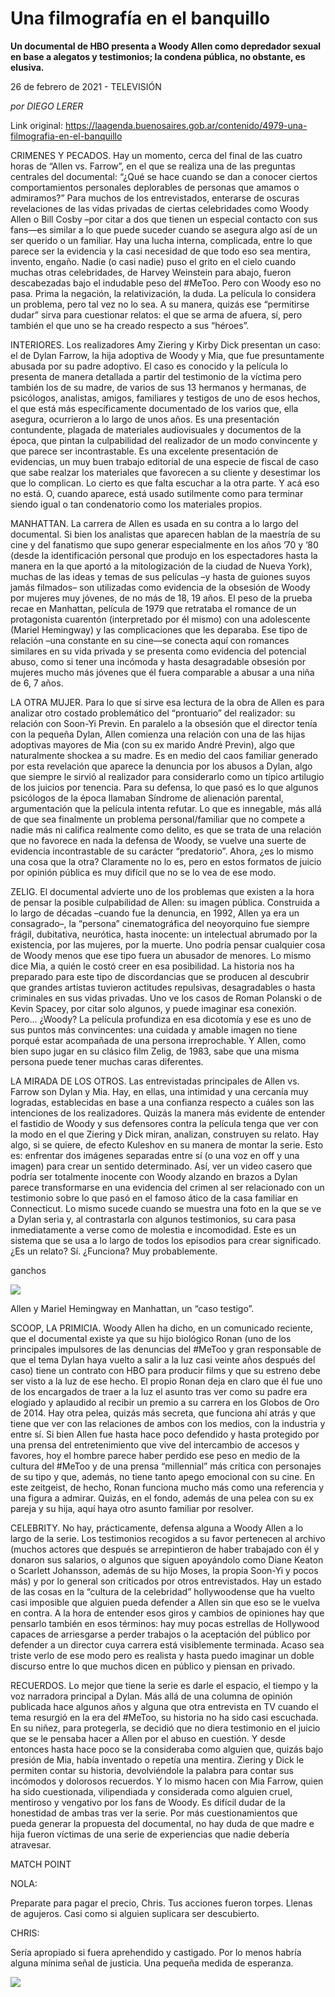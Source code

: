 # Una filmografía en el banquillo

**Un documental de HBO presenta a Woody Allen como depredador sexual en base a alegatos y testimonios; la condena pública, no obstante, es elusiva.**

26 de febrero de 2021 - TELEVISIÓN

_por DIEGO LERER_

Link original: https://laagenda.buenosaires.gob.ar/contenido/4979-una-filmografia-en-el-banquillo



CRIMENES Y PECADOS. Hay un momento, cerca del final de las cuatro horas de “Allen vs. Farrow”, en el que se realiza una de las preguntas centrales del documental: “¿Qué se hace cuando se dan a conocer ciertos comportamientos personales deplorables de personas que amamos o admiramos?” Para muchos de los entrevistados, enterarse de oscuras revelaciones de las vidas privadas de ciertas celebridades como Woody Allen o Bill Cosby –por citar a dos que tienen un especial contacto con sus fans—es similar a lo que puede suceder cuando se asegura algo así de un ser querido o un familiar. Hay una lucha interna, complicada, entre lo que parece ser la evidencia y la casi necesidad de que todo eso sea mentira, invento, engaño. Nadie (o casi nadie) puso el grito en el cielo cuando muchas otras celebridades, de Harvey Weinstein para abajo, fueron descabezadas bajo el indudable peso del #MeToo. Pero con Woody eso no pasa. Prima la negación, la relativización, la duda. La película lo considera un problema, pero tal vez no lo sea. A su manera, quizás ese “permitirse dudar” sirva para cuestionar relatos: el que se arma de afuera, sí, pero también el que uno se ha creado respecto a sus “héroes”.




INTERIORES. Los realizadores Amy Ziering y Kirby Dick presentan un caso: el de Dylan Farrow, la hija adoptiva de Woody y Mia, que fue presuntamente abusada por su padre adoptivo. El caso es conocido y la película lo presenta de manera detallada a partir del testimonio de la víctima pero también los de su madre, de varios de sus 13 hermanos y hermanas, de psicólogos, analistas, amigos, familiares y testigos de uno de esos hechos, el que está más específicamente documentado de los varios que, ella asegura, ocurrieron a lo largo de unos años. Es una presentación contundente, plagada de materiales audiovisuales y documentos de la época, que pintan la culpabilidad del realizador de un modo convincente y que parece ser incontrastable. Es una excelente presentación de evidencias, un muy buen trabajo editorial de una especie de fiscal de caso que sabe realzar los materiales que favorecen a su cliente y desestimar los que lo complican. Lo cierto es que falta escuchar a la otra parte. Y acá eso no está. O, cuando aparece, está usado sutilmente como para terminar siendo igual o tan condenatorio como los materiales propios.




MANHATTAN. La carrera de Allen es usada en su contra a lo largo del documental. Si bien los analistas que aparecen hablan de la maestría de su cine y del fanatismo que supo generar especialmente en los años ’70 y ’80 (desde la identificación personal que produjo en los espectadores hasta la manera en la que aportó a la mitologización de la ciudad de Nueva York), muchas de las ideas y temas de sus películas –y hasta de guiones suyos jamás filmados– son utilizadas como evidencia de la obsesión de Woody por mujeres muy jóvenes, de no más de 18, 19 años. El peso de la prueba recae en Manhattan, película de 1979 que retrataba el romance de un protagonista cuarentón (interpretado por él mismo) con una adolescente (Mariel Hemingway) y las complicaciones que les deparaba. Ese tipo de relación –una constante en su cine—se conecta aquí con romances similares en su vida privada y se presenta como evidencia del potencial abuso, como si tener una incómoda y hasta desagradable obsesión por mujeres mucho más jóvenes que él fuera comparable a abusar a una niña de 6, 7 años.




LA OTRA MUJER. Para lo que sí sirve esa lectura de la obra de Allen es para analizar otro costado problemático del “prontuario” del realizador: su relación con Soon-Yi Previn. En paralelo a la obsesión que el director tenía con la pequeña Dylan, Allen comienza una relación con una de las hijas adoptivas mayores de Mia (con su ex marido André Previn), algo que naturalmente shockea a su madre. Es en medio del caos familiar generado por esta revelación que aparece la denuncia por los abusos a Dylan, algo que siempre le sirvió al realizador para considerarlo como un típico artilugio de los juicios por tenencia. Para su defensa, lo que pasó es lo que algunos psicólogos de la época llamaban Síndrome de alienación parental, argumentación que la película intenta refutar. Lo que es innegable, más allá de que sea finalmente un problema personal/familiar que no compete a nadie más ni califica realmente como delito, es que se trata de una relación que no favorece en nada la defensa de Woody, se vuelve una suerte de evidencia incontrastable de su carácter “predatorio”. Ahora, ¿es lo mismo una cosa que la otra? Claramente no lo es, pero en estos formatos de juicio por opinión pública es muy difícil que no se lo vea de ese modo.




ZELIG. El documental advierte uno de los problemas que existen a la hora de pensar la posible culpabilidad de Allen: su imagen pública. Construida a lo largo de décadas –cuando fue la denuncia, en 1992, Allen ya era un consagrado–, la “persona” cinematográfica del neoyorquino fue siempre frágil, dubitativa, neurótica, hasta inocente: un intelectual abrumado por la existencia, por las mujeres, por la muerte. Uno podría pensar cualquier cosa de Woody menos que ese tipo fuera un abusador de menores. Lo mismo dice Mia, a quién le costó creer en esa posibilidad. La historia nos ha preparado para este tipo de discordancias que se producen al descubrir que grandes artistas tuvieron actitudes repulsivas, desagradables o hasta criminales en sus vidas privadas. Uno ve los casos de Roman Polanski o de Kevin Spacey, por citar solo algunos, y puede imaginar esa conexión. Pero… ¿Woody? La película profundiza en esa dicotomía y ese es uno de sus puntos más convincentes: una cuidada y amable imagen no tiene porqué estar acompañada de una persona irreprochable. Y Allen, como bien supo jugar en su clásico film Zelig, de 1983, sabe que una misma persona puede tener muchas caras diferentes.




LA MIRADA DE LOS OTROS. Las entrevistadas principales de Allen vs. Farrow son Dylan y Mia. Hay, en ellas, una intimidad y una cercanía muy logradas, establecidas en base a una confianza respecto a cuáles son las intenciones de los realizadores. Quizás la manera más evidente de entender el fastidio de Woody y sus defensores contra la película tenga que ver con la modo en el que Ziering y Dick miran, analizan, construyen su relato. Hay algo, si se quiere, de efecto Kuleshov en su manera de montar la serie. Esto es: enfrentar dos imágenes separadas entre sí (o una voz en off y una imagen) para crear un sentido determinado. Así, ver un video casero que podría ser totalmente inocente con Woody alzando en brazos a Dylan parece transformarse en una evidencia del crimen al ser relacionado con un testimonio sobre lo que pasó en el famoso ático de la casa familiar en Connecticut. Lo mismo sucede cuando se muestra una foto en la que se ve a Dylan seria y, al contrastarla con algunos testimonios, su cara pasa inmediatamente a verse como de molestia e incomodidad. Este es un sistema que se usa a lo largo de todos los episodios para crear significado. ¿Es un relato? Sí. ¿Funciona? Muy probablemente.




ganchos




![](https://cdn.flowlikemusic.com/files/images/45488/9ba41724-095f-471f-9285-031777c21ee4.jpeg)




Allen y Mariel Hemingway en Manhattan, un “caso testigo”.




SCOOP, LA PRIMICIA. Woody Allen ha dicho, en un comunicado reciente, que el documental existe ya que su hijo biológico Ronan (uno de los principales impulsores de las denuncias del #MeToo y gran responsable de que el tema Dylan haya vuelto a salir a la luz casi veinte años después del caso) tiene un contrato con HBO para producir films y que su estreno debe ser visto a la luz de ese hecho. El propio Ronan deja en claro que él fue uno de los encargados de traer a la luz el asunto tras ver como su padre era elogiado y aplaudido al recibir un premio a su carrera en los Globos de Oro de 2014. Hay otra pelea, quizás más secreta, que funciona ahí atrás y que tiene que ver con las relaciones de ambos con los medios, con la industria y entre sí. Si bien Allen fue hasta hace poco defendido y hasta protegido por una prensa del entretenimiento que vive del intercambio de accesos y favores, hoy el hombre parece haber perdido ese peso en medio de la cultura del #MeToo y de una prensa “millennial” más crítica con personajes de su tipo y que, además, no tiene tanto apego emocional con su cine. En este zeitgeist, de hecho, Ronan funciona mucho más como una referencia y una figura a admirar. Quizás, en el fondo, además de una pelea con su ex pareja y su hija, aquí haya otro asunto familiar por resolver.




CELEBRITY. No hay, prácticamente, defensa alguna a Woody Allen a lo largo de la serie. Los testimonios recogidos a su favor pertenecen al archivo (muchos actores que después se arrepintieron de haber trabajado con él y donaron sus salarios, o algunos que siguen apoyándolo como Diane Keaton o Scarlett Johansson, además de su hijo Moses, la propia Soon-Yi y pocos más) y por lo general son criticados por otros entrevistados. Hay un estado de las cosas en la “cultura de la celebridad” hollywoodense que ha vuelto casi imposible que alguien pueda defender a Allen sin que eso se le vuelva en contra. A la hora de entender esos giros y cambios de opiniones hay que pensarlo también en esos términos: hay muy pocas estrellas de Hollywood capaces de arriesgarse a perder trabajos o la aceptación del público por defender a un director cuya carrera está visiblemente terminada. Acaso sea triste verlo de ese modo pero es realista y hasta puedo imaginar un doble discurso entre lo que muchos dicen en público y piensan en privado.




RECUERDOS. Lo mejor que tiene la serie es darle el espacio, el tiempo y la voz narradora principal a Dylan. Más allá de una columna de opinión publicada hace algunos años y alguna que otra entrevista en TV cuando el tema resurgió en la era del #MeToo, su historia no ha sido casi escuchada. En su niñez, para protegerla, se decidió que no diera testimonio en el juicio que se le pensaba hacer a Allen por el abuso en cuestión. Y desde entonces hasta hace poco se la consideraba como alguien que, quizás bajo presión de Mia, había inventado o repetía una mentira. Ziering y Dick le permiten contar su historia, devolviéndole la palabra para contar sus incómodos y dolorosos recuerdos. Y lo mismo hacen con Mia Farrow, quien ha sido cuestionada, vilipendiada y considerada como alguien cruel, mentiroso y vengativo por los fans de Woody. Es difícil dudar de la honestidad de ambas tras ver la serie. Por más cuestionamientos que pueda generar la propuesta del documental, no hay duda de que madre e hija fueron víctimas de una serie de experiencias que nadie debería atravesar.




MATCH POINT




NOLA:




Preparate para pagar el precio, Chris. Tus acciones fueron torpes. Llenas de agujeros. Casi como si alguien suplicara ser descubierto.




CHRIS:




Sería apropiado si fuera aprehendido y castigado. Por lo menos habría alguna mínima señal de justicia. Una pequeña medida de esperanza.




[![](https://img.youtube.com/vi/cKTOj7HnLbo/0.jpg)](https://www.youtube.com/watch?v=cKTOj7HnLbo)



